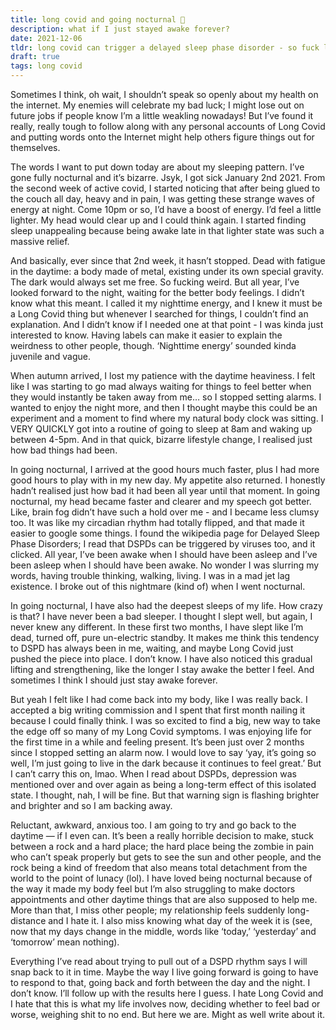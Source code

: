 ```yaml
---
title: long covid and going nocturnal 🌙
description: what if I just stayed awake forever?
date: 2021-12-06
tldr: long covid can trigger a delayed sleep phase disorder - so fuck long covid tbh
draft: true
tags: long covid
---
```


Sometimes I think, oh wait, I shouldn’t speak so openly about my health on the internet. My enemies will celebrate my bad luck; I might lose out on future jobs if people know I’m a little weakling nowadays! But I’ve found it really, really tough to follow along with any personal accounts of Long Covid and putting words onto the Internet might help others figure things out for themselves. 

The words I want to put down today are about my sleeping pattern. I’ve gone fully nocturnal and it’s bizarre. Jsyk, I got sick January 2nd 2021. From the second week of active covid, I started noticing that after being glued to the couch all day, heavy and in pain, I was getting these strange waves of energy at night. Come 10pm or so, I’d have a boost of energy. I’d feel a little lighter. My head would clear up and I could think again. I started finding sleep unappealing because being awake late in that lighter state was such a massive relief.

And basically, ever since that 2nd week, it hasn’t stopped. Dead with fatigue in the daytime: a body made of metal, existing under its own special gravity. The dark would always set me free. So fucking weird. But all year, I’ve looked forward to the night, waiting for the better body feelings. I didn’t know what this meant. I called it my nighttime energy, and I knew it must be a Long Covid thing but whenever I searched for things, I couldn’t find an explanation. And I didn’t know if I needed one at that point - I was kinda just interested to know. Having labels can make it easier to explain the weirdness to other people, though. ‘Nighttime energy’ sounded kinda juvenile and vague. 

When autumn arrived, I lost my patience with the daytime heaviness. I felt like I was starting to go mad always waiting for things to feel better when they would instantly be taken away from me… so I stopped setting alarms. I wanted to enjoy the night more, and then I thought maybe this could be an experiment and a moment to find where my natural body clock was sitting. I VERY QUICKLY got into a routine of going to sleep at 8am and waking up between 4-5pm. And in that quick, bizarre lifestyle change, I realised just how bad things had been. 

In going nocturnal, I arrived at the good hours much faster, plus I had more good hours to play with in my new day. My appetite also returned. I honestly hadn’t realised just how bad it had been all year until that moment. In going nocturnal, my head became faster and clearer and my speech got better. Like, brain fog didn’t have such a hold over me - and I became less clumsy too. It was like my circadian rhythm had totally flipped, and that made it easier to google some things. I found the wikipedia page for Delayed Sleep Phase Disorders; I read that DSPDs can be triggered by viruses too, and it clicked. All year, I’ve been awake when I should have been asleep and I’ve been asleep when I should have been awake. No wonder I was slurring my words, having trouble thinking, walking, living. I was in a mad jet lag existence. I broke out of this nightmare (kind of) when I went nocturnal. 

In going nocturnal, I have also had the deepest sleeps of my life. How crazy is that? I have never been a bad sleeper. I thought I slept well, but again, I never knew any different. In these first two months, I have slept like I’m dead, turned off, pure un-electric standby. It makes me think this tendency to DSPD has always been in me, waiting, and maybe Long Covid just pushed the piece into place. I don’t know. I have also noticed this gradual lifting and strengthening, like the longer I stay awake the better I feel. And sometimes I think I should just stay awake forever.

But yeah I felt like I had come back into my body, like I was really back. I accepted a big writing commission and I spent that first month nailing it because I could finally think. I was so excited to find a big, new way to take the edge off so many of my Long Covid symptoms. I was enjoying life for the first time in a while and feeling present. It’s been just over 2 months since I stopped setting an alarm now. I would love to say ‘yay, it’s going so well, I’m just going to live in the dark because it continues to feel great.’ But I can’t carry this on, lmao. When I read about DSPDs, depression was mentioned over and over again as being a long-term effect of this isolated state. I thought, nah, I will be fine. But that warning sign is flashing brighter and brighter and so I am backing away.

Reluctant, awkward, anxious too. I am going to try and go back to the daytime — if I even can. It’s been a really horrible decision to make, stuck between a rock and a hard place; the hard place being the zombie in pain who can’t speak properly but gets to see the sun and other people, and the rock being a kind of freedom that also means total detachment from the world to the point of lunacy (lol). I have loved being nocturnal because of the way it made my body feel but I’m also struggling to make doctors appointments and other daytime things that are also supposed to help me. More than that, I miss other people; my relationship feels suddenly long-distance and I hate it. I also miss knowing what day of the week it is (see, now that my days change in the middle, words like ‘today,’ ‘yesterday’ and ‘tomorrow’ mean nothing). 

Everything I’ve read about trying to pull out of a DSPD rhythm says I will snap back to it in time. Maybe the way I live going forward is going to have to respond to that, going back and forth between the day and the night. I don’t know. I’ll follow up with the results here I guess. I hate Long Covid and I hate that this is what my life involves now, deciding whether to feel bad or worse, weighing shit to no end. But here we are. Might as well write about it. 